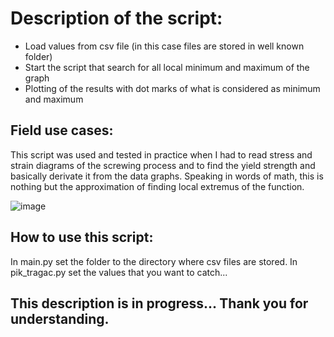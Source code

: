 # Description of the script:
- Load values from csv file (in this case files are stored in well known folder)
- Start the script that search for all local minimum and maximum of the graph
- Plotting of the results with dot marks of what is considered as minimum and maximum

## Field use cases:
This script was used and tested in practice when I had to read stress and strain diagrams of the screwing process and to find the yield strength and basically derivate it from the data graphs. Speaking in words of math, this is nothing but the approximation of finding local extremus of the function.

![image](https://user-images.githubusercontent.com/22866358/32348359-cce4cc06-c013-11e7-98c9-3223c61fd56c.png)

## How to use this script:
In main.py set the folder to the directory where csv files are stored.
In pik_tragac.py set the values that you want to catch...

## This description is in progress... Thank you for understanding.
